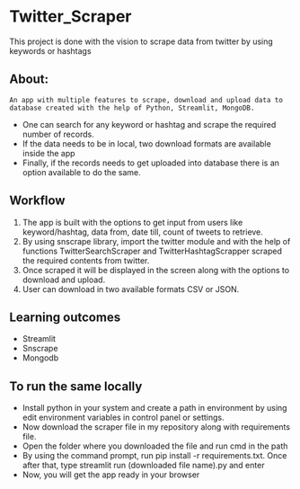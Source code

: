 # Twitter_Scraper
This project is done with the vision to scrape data from twitter by using keywords or hashtags

## About:

	An app with multiple features to scrape, download and upload data to database created with the help of Python, Streamlit, MongoDB.
*	One can search for any keyword or hashtag and scrape the required number of records.
*	If the data needs to be in local, two download formats are available inside the app
*	Finally, if the records needs to get uploaded into database there is an option available to do the same.

## Workflow
1. The app is built with the options to get input from users like keyword/hashtag, data from, date till, count of tweets to retrieve. 
2. By using snscrape library, import the twitter module and with the help of functions TwitterSearchScraper and TwitterHashtagScrapper 
   scraped the required contents from twitter.
3. Once scraped it will be displayed in the screen along with the options to download and upload.
4. User can download in two available formats CSV or JSON.

## Learning outcomes
- Streamlit
- Snscrape
- Mongodb

## To run the same locally
- Install python in your system and create a path in environment 
  by using edit environment variables in control panel or settings.
- Now download the scraper file in my repository along with requirements file.
- Open the folder where you downloaded the file and run cmd in the path
- By using the command prompt, run pip install -r requirements.txt. Once after
  that, type streamlit run (downloaded file name).py and enter
- Now, you will get the app ready in your browser  